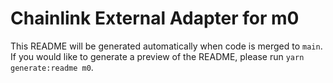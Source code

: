 # Chainlink External Adapter for m0

This README will be generated automatically when code is merged to `main`. If you would like to generate a preview of the README, please run `yarn generate:readme m0`.
